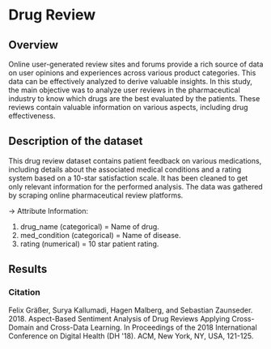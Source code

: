 # Drug Review

## Overview

Online user-generated review sites and forums provide a rich source of data on user opinions and experiences across various product categories. This data can be effectively analyzed to derive valuable insights. In this study, the main objective was to analyze user reviews in the pharmaceutical industry to know which drugs are the best evaluated by the patients. These reviews contain valuable information on various aspects, including drug effectiveness.

## Description of the dataset 

This drug review dataset contains patient feedback on various medications, including details about the associated medical conditions and a rating system based on a 10-star satisfaction scale. It has been cleaned to get only relevant information for the performed analysis. The data was gathered by scraping online pharmaceutical review platforms. 

→ Attribute Information:

1. drug_name (categorical) = Name of drug.
2. med_condition (categorical) = Name of disease.
3. rating (numerical) = 10 star patient rating.

## Results



### Citation 

Felix Gräßer, Surya Kallumadi, Hagen Malberg, and Sebastian Zaunseder. 2018. Aspect-Based Sentiment Analysis of Drug Reviews Applying Cross-Domain and Cross-Data Learning. In Proceedings of the 2018 International Conference on Digital Health (DH '18). ACM, New York, NY, USA, 121-125. 

